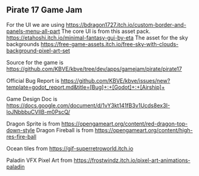 ## Pirate 17 Game Jam

For the UI we are using 
https://bdragon1727.itch.io/custom-border-and-panels-menu-all-part
The core UI is from this asset pack.
https://etahoshi.itch.io/minimal-fantasy-gui-by-eta
The asset for the sky backgrounds
https://free-game-assets.itch.io/free-sky-with-clouds-background-pixel-art-set

Source for the game is https://github.com/KBVE/kbve/tree/dev/apps/gamejam/pirate/pirate17

Official Bug Report is https://github.com/KBVE/kbve/issues/new?template=godot_report.md&title=[Bug]+:+[Godot]+:+[Airship]+

Game Design Doc is https://docs.google.com/document/d/1vY3kt141fB3v1Ucds8ex3I-loJNbbbuCVllB-m0PscQ/

Dragon Sprite is from https://opengameart.org/content/red-dragon-top-down-style
Dragon Fireball is from https://opengameart.org/content/high-res-fire-ball

Ocean tiles from https://gif-superretroworld.itch.io

Paladin VFX Pixel Art from https://frostwindz.itch.io/pixel-art-animations-paladin